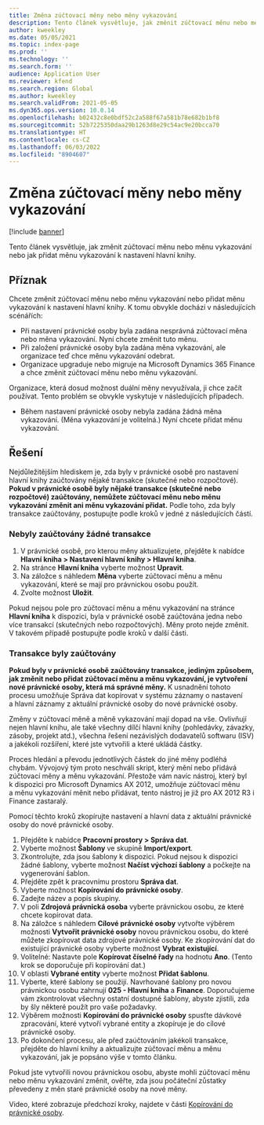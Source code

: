```yaml
---
title: Změna zúčtovací měny nebo měny vykazování
description: Tento článek vysvětluje, jak změnit zúčtovací měnu nebo měnu vykazování nebo jak přidat měnu vykazování k nastavení hlavní knihy.
author: kweekley
ms.date: 05/05/2021
ms.topic: index-page
ms.prod: ''
ms.technology: ''
ms.search.form: ''
audience: Application User
ms.reviewer: kfend
ms.search.region: Global
ms.author: kweekley
ms.search.validFrom: 2021-05-05
ms.dyn365.ops.version: 10.0.14
ms.openlocfilehash: b02432c8e0bdf52c2a588f67a581b78e682b1bf8
ms.sourcegitcommit: 52b7225350daa29b1263d8e29c54ac9e20bcca70
ms.translationtype: HT
ms.contentlocale: cs-CZ
ms.lasthandoff: 06/03/2022
ms.locfileid: "8904607"
---
```

# <a name="change-the-accounting-or-reporting-currency"></a>Změna zúčtovací měny nebo měny vykazování

[!include [banner](../includes/banner.md)]

Tento článek vysvětluje, jak změnit zúčtovací měnu nebo měnu vykazování nebo jak přidat měnu vykazování k nastavení hlavní knihy.

## <a name="symptom"></a>Příznak

Chcete změnit zúčtovací měnu nebo měnu vykazování nebo přidat měnu vykazování k nastavení hlavní knihy. K tomu obvykle dochází v následujících scénářích:

- Při nastavení právnické osoby byla zadána nesprávná zúčtovací měna nebo měna vykazování. Nyní chcete změnit tuto měnu.
- Při založení právnické osoby byla zadána měna vykazování, ale organizace teď chce měnu vykazování odebrat.
- Organizace upgraduje nebo migruje na Microsoft Dynamics 365 Finance a chce změnit zúčtovací měnu nebo měnu vykazování.

Organizace, která dosud možnost duální měny nevyužívala, ji chce začít používat. Tento problém se obvykle vyskytuje v následujících případech.

- Během nastavení právnické osoby nebyla zadána žádná měna vykazování. (Měna vykazování je volitelná.) Nyní chcete přidat měnu vykazování.

## <a name="resolution"></a>Řešení

Nejdůležitějším hlediskem je, zda byly v právnické osobě pro nastavení hlavní knihy zaúčtovány nějaké transakce (skutečné nebo rozpočtové). **Pokud v právnické osobě byly nějaké transakce (skutečné nebo rozpočtové) zaúčtovány, nemůžete zúčtovací měnu nebo měnu vykazování změnit ani měnu vykazování přidat.** Podle toho, zda byly transakce zaúčtovány, postupujte podle kroků v jedné z následujících částí.

### <a name="no-transactions-have-been-posted"></a>Nebyly zaúčtovány žádné transakce

1. V právnické osobě, pro kterou měny aktualizujete, přejděte k nabídce **Hlavní kniha \> Nastavení hlavní knihy \> Hlavní kniha**.
2. Na stránce **Hlavní kniha** vyberte možnost **Upravit**.
3. Na záložce s náhledem **Měna** vyberte zúčtovací měnu a měnu vykazování, které se mají pro právnickou osobu použít.
4. Zvolte možnost **Uložit**.

Pokud nejsou pole pro zúčtovací měnu a měnu vykazování na stránce **Hlavní kniha** k dispozici, byla v právnické osobě zaúčtována jedna nebo více transakcí (skutečných nebo rozpočtových). Měny proto nejde změnit. V takovém případě postupujte podle kroků v další části.

### <a name="transactions-have-been-posted"></a>Transakce byly zaúčtovány

**Pokud byly v právnické osobě zaúčtovány transakce, jediným způsobem, jak změnit nebo přidat zúčtovací měnu a měnu vykazování, je vytvoření nové právnické osoby, která má správné měny.** K usnadnění tohoto procesu umožňuje Správa dat kopírovat v systému záznamy o nastavení a hlavní záznamy z aktuální právnické osoby do nové právnické osoby.

Změny v zúčtovací měně a měně vykazování mají dopad na vše. Ovlivňují nejen hlavní knihu, ale také všechny dílčí hlavní knihy (pohledávky, závazky, zásoby, projekt atd.), všechna řešení nezávislých dodavatelů softwaru (ISV) a jakékoli rozšíření, které jste vytvořili a které ukládá částky.

Proces hledání a převodu jednotlivých částek do jiné měny podléhá chybám. Vývojový tým proto neschválí skript, který mění nebo přidává zúčtovací měny a měnu vykazování. Přestože vám navíc nástroj, který byl k dispozici pro Microsoft Dynamics AX 2012, umožňuje zúčtovací měnu a měnu vykazování měnit nebo přidávat, tento nástroj je již pro AX 2012 R3 i Finance zastaralý.

Pomocí těchto kroků zkopírujte nastavení a hlavní data z aktuální právnické osoby do nové právnické osoby.

1. Přejděte k nabídce **Pracovní prostory \> Správa dat**.
2. Vyberte možnost **Šablony** ve skupině **Import/export**.
3. Zkontrolujte, zda jsou šablony k dispozici. Pokud nejsou k dispozici žádné šablony, vyberte možnost **Načíst výchozí šablony** a počkejte na vygenerování šablon.
4. Přejděte zpět k pracovnímu prostoru **Správa dat**.
5. Vyberte možnost **Kopírování do právnické osoby**.
6. Zadejte název a popis skupiny.
7. V poli **Zdrojová právnická osoba** vyberte právnickou osobu, ze které chcete kopírovat data.
8. Na záložce s náhledem **Cílové právnické osoby** vytvořte výběrem možnosti **Vytvořit právnické osoby** novou právnickou osobu, do které můžete zkopírovat data zdrojové právnické osoby. Ke zkopírování dat do existující právnické osoby vyberte možnost **Vybrat existující**.
9. Volitelné: Nastavte pole **Kopírovat číselné řady** na hodnotu **Ano**. (Tento krok se doporučuje při kopírování dat.)
10. V oblasti **Vybrané entity** vyberte možnost **Přidat šablonu**.
11. Vyberte, které šablony se použijí. Navrhované šablony pro novou právnickou osobu zahrnují **025 - Hlavní kniha** a **Finance**. Doporučujeme vám zkontrolovat všechny ostatní dostupné šablony, abyste zjistili, zda by šly některé použít pro vaše požadavky.
12. Výběrem možnosti **Kopírování do právnické osoby** spusťte dávkové zpracování, které vytvoří vybrané entity a zkopíruje je do cílové právnické osoby.
13. Po dokončení procesu, ale před zaúčtováním jakékoli transakce, přejděte do hlavní knihy a aktualizujte zúčtovací měnu a měnu vykazování, jak je popsáno výše v tomto článku.

Pokud jste vytvořili novou právnickou osobu, abyste mohli zúčtovací měnu nebo měnu vykazování změnit, ověřte, zda jsou počáteční zůstatky převedeny z měn staré právnické osoby na nové měny.

Video, které zobrazuje předchozí kroky, najdete v části [Kopírování do právnické osoby](https://community.dynamics.com/365/b/techtalks/posts/copy-into-legal-entity-october-24-2017).
